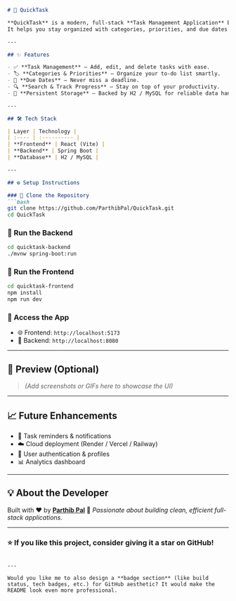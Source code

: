 
````markdown
# 🚀 QuickTask

**QuickTask** is a modern, full-stack **Task Management Application** built with **React + Spring Boot**.  
It helps you stay organized with categories, priorities, and due dates — all within a clean, intuitive interface.

---

## ✨ Features

- ✅ **Task Management** – Add, edit, and delete tasks with ease.  
- 🏷️ **Categories & Priorities** – Organize your to-do list smartly.  
- 📅 **Due Dates** – Never miss a deadline.  
- 🔍 **Search & Track Progress** – Stay on top of your productivity.  
- 💾 **Persistent Storage** – Backed by H2 / MySQL for reliable data handling.

---

## 🛠 Tech Stack

| Layer | Technology |
| :---- | :---------- |
| **Frontend** | React (Vite) |
| **Backend** | Spring Boot |
| **Database** | H2 / MySQL |

---

## ⚙️ Setup Instructions

### 🔹 Clone the Repository
```bash
git clone https://github.com/ParthibPal/QuickTask.git
cd QuickTask
````

### 🔹 Run the Backend

```bash
cd quicktask-backend
./mvnw spring-boot:run
```

### 🔹 Run the Frontend

```bash
cd quicktask-frontend
npm install
npm run dev
```

### 🔹 Access the App

* 🌐 Frontend: `http://localhost:5173`
* 🔧 Backend: `http://localhost:8080`

---

## 📸 Preview (Optional)

> *(Add screenshots or GIFs here to showcase the UI)*

---

## 📈 Future Enhancements

* 🔔 Task reminders & notifications
* ☁️ Cloud deployment (Render / Vercel / Railway)
* 👥 User authentication & profiles
* 📊 Analytics dashboard

---

## 💡 About the Developer

Built with ❤️ by [**Parthib Pal**](https://github.com/ParthibPal)
📧 *Passionate about building clean, efficient full-stack applications.*

---

### ⭐ If you like this project, consider giving it a **star** on GitHub!

```

---

Would you like me to also design a **badge section** (like build status, tech badges, etc.) for GitHub aesthetic? It would make the README look even more professional.
```
